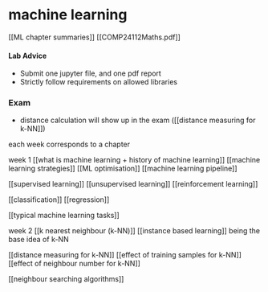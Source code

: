 # machine learning

[[ML chapter summaries]]
[[COMP24112Maths.pdf]]

#### Lab Advice
- Submit one jupyter file, and one pdf report
- Strictly follow requirements on allowed libraries

### Exam
- distance calculation will show up in the exam ([[distance measuring for k-NN]])

each week corresponds to a chapter

week 1 
[[what is machine learning + history of machine learning]]
[[machine learning strategies]]
[[ML optimisation]]
[[machine learning pipeline]]

[[supervised learning]]
[[unsupervised learning]]
[[reinforcement learning]]

[[classification]]
[[regression]]

[[typical machine learning tasks]]

week 2
[[k nearest neighbour (k-NN)]]
[[instance based learning]] being the base idea of k-NN

[[distance measuring for k-NN]]
[[effect of training samples for k-NN]]
[[effect of neighbour number for k-NN]]

[[neighbour searching algorithms]]